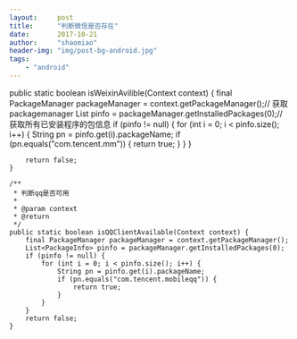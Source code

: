 ```yaml
---
layout:     post
title:      "判断微信是否存在"
date:       2017-10-21
author:     "shaomiao"
header-img: "img/post-bg-android.jpg"
tags:
    - "android"
---
```

public static boolean isWeixinAvilible(Context context) {
        final PackageManager packageManager = context.getPackageManager();// 获取packagemanager
        List<PackageInfo> pinfo = packageManager.getInstalledPackages(0);// 获取所有已安装程序的包信息
        if (pinfo != null) {
            for (int i = 0; i < pinfo.size(); i++) {
                String pn = pinfo.get(i).packageName;
                if (pn.equals("com.tencent.mm")) {
                    return true;
                }
            }
        }

        return false;
    }

    /**
     * 判断qq是否可用
     * 
     * @param context
     * @return
     */
    public static boolean isQQClientAvailable(Context context) {
        final PackageManager packageManager = context.getPackageManager();
        List<PackageInfo> pinfo = packageManager.getInstalledPackages(0);
        if (pinfo != null) {
            for (int i = 0; i < pinfo.size(); i++) {
                String pn = pinfo.get(i).packageName;
                if (pn.equals("com.tencent.mobileqq")) {
                    return true;
                }
            }
        }
        return false;
    }
